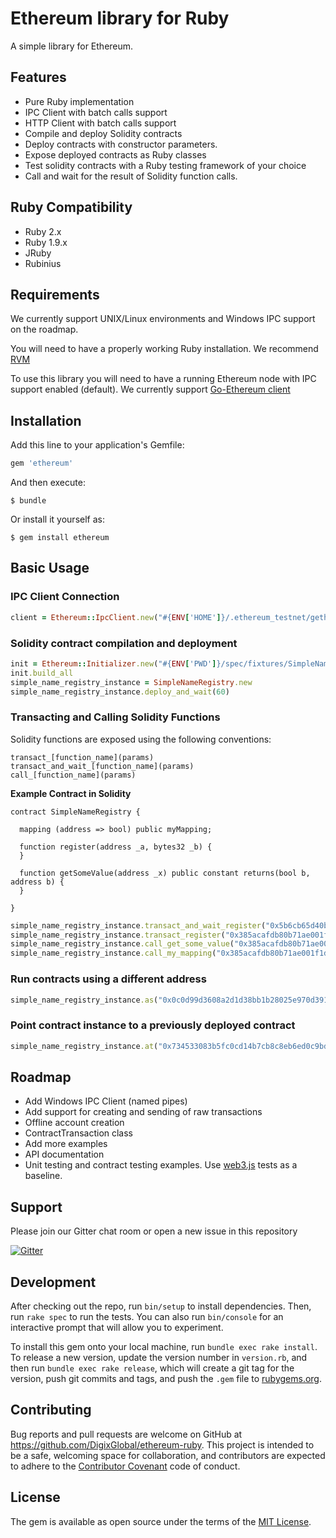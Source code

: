 # Ethereum library for Ruby

A simple library for Ethereum.

## Features

* Pure Ruby implementation
* IPC Client with batch calls support
* HTTP Client with batch calls support
* Compile and deploy Solidity contracts
* Deploy contracts with constructor parameters.
* Expose deployed contracts as Ruby classes
* Test solidity contracts with a Ruby testing framework of your choice
* Call and wait for the result of Solidity function calls.

## Ruby Compatibility

* Ruby 2.x
* Ruby 1.9.x
* JRuby
* Rubinius

## Requirements

We currently support UNIX/Linux environments and Windows IPC support on the roadmap.

You will need to have a properly working Ruby installation.  We recommend [RVM](http://rvm.io/)

To use this library you will need to have a running Ethereum node with IPC support enabled (default).  We currently support [Go-Ethereum client](https://github.com/ethereum/go-ethereum)

## Installation

Add this line to your application's Gemfile:

```ruby
gem 'ethereum'
```

And then execute:

    $ bundle

Or install it yourself as:

    $ gem install ethereum

## Basic Usage

### IPC Client Connection

```ruby
client = Ethereum::IpcClient.new("#{ENV['HOME']}/.ethereum_testnet/geth.ipc")
```

### Solidity contract compilation and deployment

```ruby
init = Ethereum::Initializer.new("#{ENV['PWD']}/spec/fixtures/SimpleNameRegistry.sol", client)
init.build_all
simple_name_registry_instance = SimpleNameRegistry.new
simple_name_registry_instance.deploy_and_wait(60)
```

### Transacting and Calling Solidity Functions

Solidity functions are exposed using the following conventions: 

```
transact_[function_name](params) 
transact_and_wait_[function_name](params)  
call_[function_name](params)
```

**Example Contract in Solidity**
```
contract SimpleNameRegistry {

  mapping (address => bool) public myMapping;

  function register(address _a, bytes32 _b) {
  }

  function getSomeValue(address _x) public constant returns(bool b, address b) {
  }

}
```

```ruby
simple_name_registry_instance.transact_and_wait_register("0x5b6cb65d40b0e27fab87a2180abcab22174a2d45", "minter.contract.dgx")
simple_name_registry_instance.transact_register("0x385acafdb80b71ae001f1dbd0d65e62ec2fff055", "anthony@eufemio.dgx")
simple_name_registry_instance.call_get_some_value("0x385acafdb80b71ae001f1dbd0d65e62ec2fff055")
simple_name_registry_instance.call_my_mapping("0x385acafdb80b71ae001f1dbd0d65e62ec2fff055")
```

### Run contracts using a different address

```ruby
simple_name_registry_instance.as("0x0c0d99d3608a2d1d38bb1b28025e970d3910b1e1")
```

### Point contract instance to a previously deployed contract

```ruby
simple_name_registry_instance.at("0x734533083b5fc0cd14b7cb8c8eb6ed0c9bd184d3")
```

## Roadmap

* Add Windows IPC Client (named pipes)
* Add support for creating and sending of raw transactions
* Offline account creation
* ContractTransaction class
* Add more examples
* API documentation
* Unit testing and contract testing examples.  Use [web3.js](https://github.com/ethereum/web3.js) tests as a baseline.

## Support 

Please join our Gitter chat room or open a new issue in this repository

[![Gitter](https://badges.gitter.im/Join%20Chat.svg)](https://gitter.im/DigixGlobal/ethereum-ruby?utm_source=badge&utm_medium=badge&utm_campaign=pr-badge)

## Development

After checking out the repo, run `bin/setup` to install dependencies. Then, run `rake spec` to run the tests. You can also run `bin/console` for an interactive prompt that will allow you to experiment.

To install this gem onto your local machine, run `bundle exec rake install`. To release a new version, update the version number in `version.rb`, and then run `bundle exec rake release`, which will create a git tag for the version, push git commits and tags, and push the `.gem` file to [rubygems.org](https://rubygems.org).

## Contributing

Bug reports and pull requests are welcome on GitHub at https://github.com/DigixGlobal/ethereum-ruby. This project is intended to be a safe, welcoming space for collaboration, and contributors are expected to adhere to the [Contributor Covenant](contributor-covenant.org) code of conduct.

## License

The gem is available as open source under the terms of the [MIT License](http://opensource.org/licenses/MIT).

